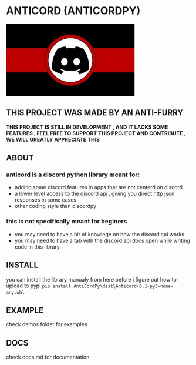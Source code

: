 # ANTICORD (ANTICORDPY)

![anticord logo](Anticord_logo.jpg)

## THIS PROJECT WAS MADE BY AN ANTI-FURRY

**THIS PROJECT IS STILL IN DEVELOPMENT , AND IT LACKS SOME FEATURES , FEEL FREE TO SUPPORT THIS PROJECT AND CONTRIBUTE , WE WILL GREATLY APPRECIATE THIS**

## ABOUT

### anticord is a discord python library meant for:

- adding some discord features in apps that are not centerd on discord
- a lower level access to the discord api , giving you direct http json responses in some cases
- other coding style than discordpy

### this is not specifically meant for beginers

- you may need to have a bit of knowlege on how the discord api works
- you may need to have a tab with the discord api docs open while writing code in this library

## INSTALL

you can install the library manualy from here before i figure out how to upload to pypi
`pip install AntiCordPy\dist\Anticord-0.1-py3-none-any.whl`

## EXAMPLE

check demos folder for examples

## DOCS

check docs.md for documentation

